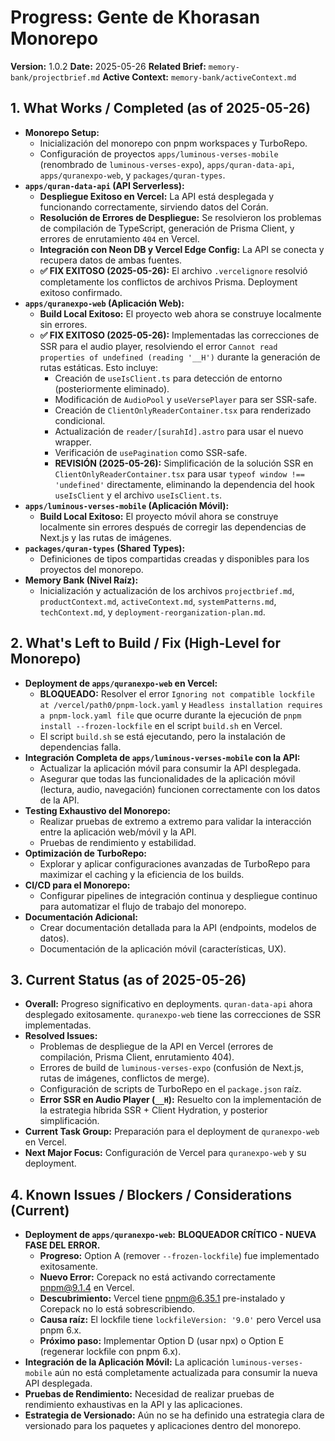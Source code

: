 # Progress: Gente de Khorasan Monorepo

**Version:** 1.0.2
**Date:** 2025-05-26
**Related Brief:** `memory-bank/projectbrief.md`
**Active Context:** `memory-bank/activeContext.md`

## 1. What Works / Completed (as of 2025-05-26)

-   **Monorepo Setup:**
    -   Inicialización del monorepo con pnpm workspaces y TurboRepo.
    -   Configuración de proyectos `apps/luminous-verses-mobile` (renombrado de `luminous-verses-expo`), `apps/quran-data-api`, `apps/quranexpo-web`, y `packages/quran-types`.
-   **`apps/quran-data-api` (API Serverless):**
    -   **Despliegue Exitoso en Vercel:** La API está desplegada y funcionando correctamente, sirviendo datos del Corán.
    -   **Resolución de Errores de Despliegue:** Se resolvieron los problemas de compilación de TypeScript, generación de Prisma Client, y errores de enrutamiento `404` en Vercel.
    -   **Integración con Neon DB y Vercel Edge Config:** La API se conecta y recupera datos de ambas fuentes.
    -   **✅ FIX EXITOSO (2025-05-26):** El archivo `.vercelignore` resolvió completamente los conflictos de archivos Prisma. Deployment exitoso confirmado.
-   **`apps/quranexpo-web` (Aplicación Web):**
    -   **Build Local Exitoso:** El proyecto web ahora se construye localmente sin errores.
    -   **✅ FIX EXITOSO (2025-05-26):** Implementadas las correcciones de SSR para el audio player, resolviendo el error `Cannot read properties of undefined (reading '__H')` durante la generación de rutas estáticas. Esto incluye:
        -   Creación de `useIsClient.ts` para detección de entorno (posteriormente eliminado).
        -   Modificación de `AudioPool` y `useVersePlayer` para ser SSR-safe.
        -   Creación de `ClientOnlyReaderContainer.tsx` para renderizado condicional.
        -   Actualización de `reader/[surahId].astro` para usar el nuevo wrapper.
        -   Verificación de `usePagination` como SSR-safe.
        -   **REVISIÓN (2025-05-26):** Simplificación de la solución SSR en `ClientOnlyReaderContainer.tsx` para usar `typeof window !== 'undefined'` directamente, eliminando la dependencia del hook `useIsClient` y el archivo `useIsClient.ts`.
-   **`apps/luminous-verses-mobile` (Aplicación Móvil):**
    -   **Build Local Exitoso:** El proyecto móvil ahora se construye localmente sin errores después de corregir las dependencias de Next.js y las rutas de imágenes.
-   **`packages/quran-types` (Shared Types):**
    -   Definiciones de tipos compartidas creadas y disponibles para los proyectos del monorepo.
-   **Memory Bank (Nivel Raíz):**
    -   Inicialización y actualización de los archivos `projectbrief.md`, `productContext.md`, `activeContext.md`, `systemPatterns.md`, `techContext.md`, y `deployment-reorganization-plan.md`.

## 2. What's Left to Build / Fix (High-Level for Monorepo)

-   **Deployment de `apps/quranexpo-web` en Vercel:**
    -   **BLOQUEADO:** Resolver el error `Ignoring not compatible lockfile at /vercel/path0/pnpm-lock.yaml` y `Headless installation requires a pnpm-lock.yaml file` que ocurre durante la ejecución de `pnpm install --frozen-lockfile` en el script `build.sh` en Vercel.
    -   El script `build.sh` se está ejecutando, pero la instalación de dependencias falla.
-   **Integración Completa de `apps/luminous-verses-mobile` con la API:**
    -   Actualizar la aplicación móvil para consumir la API desplegada.
    -   Asegurar que todas las funcionalidades de la aplicación móvil (lectura, audio, navegación) funcionen correctamente con los datos de la API.
-   **Testing Exhaustivo del Monorepo:**
    -   Realizar pruebas de extremo a extremo para validar la interacción entre la aplicación web/móvil y la API.
    -   Pruebas de rendimiento y estabilidad.
-   **Optimización de TurboRepo:**
    -   Explorar y aplicar configuraciones avanzadas de TurboRepo para maximizar el caching y la eficiencia de los builds.
-   **CI/CD para el Monorepo:**
    -   Configurar pipelines de integración continua y despliegue continuo para automatizar el flujo de trabajo del monorepo.
-   **Documentación Adicional:**
    -   Crear documentación detallada para la API (endpoints, modelos de datos).
    -   Documentación de la aplicación móvil (características, UX).

## 3. Current Status (as of 2025-05-26)

-   **Overall:** Progreso significativo en deployments. `quran-data-api` ahora desplegado exitosamente. `quranexpo-web` tiene las correcciones de SSR implementadas.
-   **Resolved Issues:**
    -   Problemas de despliegue de la API en Vercel (errores de compilación, Prisma Client, enrutamiento 404).
    -   Errores de build de `luminous-verses-expo` (confusión de Next.js, rutas de imágenes, conflictos de merge).
    -   Configuración de scripts de TurboRepo en el `package.json` raíz.
    -   **Error SSR en Audio Player (`__H`):** Resuelto con la implementación de la estrategia híbrida SSR + Client Hydration, y posterior simplificación.
-   **Current Task Group:** Preparación para el deployment de `quranexpo-web` en Vercel.
-   **Next Major Focus:** Configuración de Vercel para `quranexpo-web` y su deployment.

## 4. Known Issues / Blockers / Considerations (Current)

-   **Deployment de `apps/quranexpo-web`:** **BLOQUEADOR CRÍTICO - NUEVA FASE DEL ERROR.**
    -   **Progreso:** Option A (remover `--frozen-lockfile`) fue implementado exitosamente.
    -   **Nuevo Error:** Corepack no está activando correctamente pnpm@9.1.4 en Vercel.
    -   **Descubrimiento:** Vercel tiene pnpm@6.35.1 pre-instalado y Corepack no lo está sobrescribiendo.
    -   **Causa raíz:** El lockfile tiene `lockfileVersion: '9.0'` pero Vercel usa pnpm 6.x.
    -   **Próximo paso:** Implementar Option D (usar npx) o Option E (regenerar lockfile con pnpm 6.x).
-   **Integración de la Aplicación Móvil:** La aplicación `luminous-verses-mobile` aún no está completamente actualizada para consumir la nueva API desplegada.
-   **Pruebas de Rendimiento:** Necesidad de realizar pruebas de rendimiento exhaustivas en la API y las aplicaciones.
-   **Estrategia de Versionado:** Aún no se ha definido una estrategia clara de versionado para los paquetes y aplicaciones dentro del monorepo.
